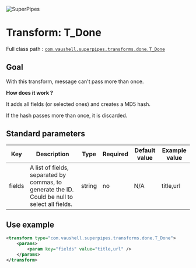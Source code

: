 ![SuperPipes](https://raw2.github.com/fabienvauchelles/superpipes/master/docs/images/logo_slogan238.png)


# Transform: T_Done

Full class path : [`com.vaushell.superpipes.transforms.done.T_Done`](../../superpipes/src/main/java/com/vaushell/superpipes/transforms/done/T_Done.java)


## Goal

With this transform, message can't pass more than once.


__How does it work ?__

It adds all fields (or selected ones) and creates a MD5 hash.

If the hash passes more than once, it is discarded.


## Standard parameters

Key | Description | Type | Required | Default value | Example value
 --- | --- | --- | --- | --- | --- 
fields | A list of fields, separated by commas, to generate the ID. Could be null to select all fields. | string | no | N/A | title,url

## Use example

```xml
<transform type="com.vaushell.superpipes.transforms.done.T_Done">
    <params>
        <param key="fields" value="title,url" />
    </params>
</transform>
```
